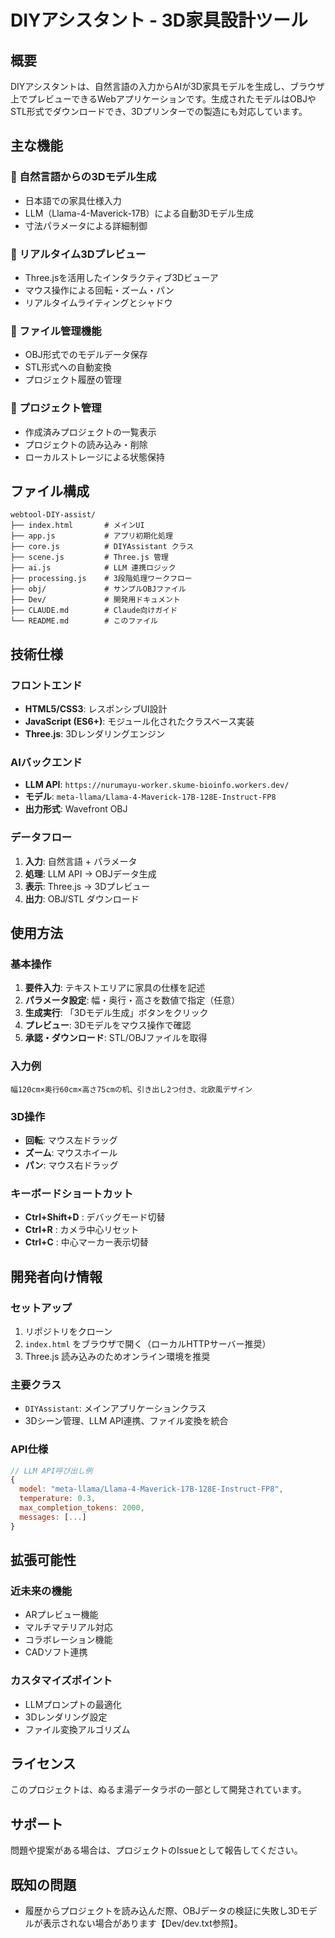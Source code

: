 # DIYアシスタント - 3D家具設計ツール

## 概要

DIYアシスタントは、自然言語の入力からAIが3D家具モデルを生成し、ブラウザ上でプレビューできるWebアプリケーションです。生成されたモデルはOBJやSTL形式でダウンロードでき、3Dプリンターでの製造にも対応しています。

## 主な機能

### 🎯 自然言語からの3Dモデル生成
- 日本語での家具仕様入力
- LLM（Llama-4-Maverick-17B）による自動3Dモデル生成
- 寸法パラメータによる詳細制御

### 🔮 リアルタイム3Dプレビュー
- Three.jsを活用したインタラクティブ3Dビューア
- マウス操作による回転・ズーム・パン
- リアルタイムライティングとシャドウ

### 📁 ファイル管理機能
- OBJ形式でのモデルデータ保存
- STL形式への自動変換
- プロジェクト履歴の管理

### 💼 プロジェクト管理
- 作成済みプロジェクトの一覧表示
- プロジェクトの読み込み・削除
- ローカルストレージによる状態保持

## ファイル構成

```
webtool-DIY-assist/
├── index.html       # メインUI
├── app.js           # アプリ初期化処理
├── core.js          # DIYAssistant クラス
├── scene.js         # Three.js 管理
├── ai.js            # LLM 連携ロジック
├── processing.js    # 3段階処理ワークフロー
├── obj/             # サンプルOBJファイル
├── Dev/             # 開発用ドキュメント
├── CLAUDE.md        # Claude向けガイド
└── README.md        # このファイル
```

## 技術仕様

### フロントエンド
- **HTML5/CSS3**: レスポンシブUI設計
- **JavaScript (ES6+)**: モジュール化されたクラスベース実装
- **Three.js**: 3Dレンダリングエンジン

### AIバックエンド
- **LLM API**: `https://nurumayu-worker.skume-bioinfo.workers.dev/`
- **モデル**: `meta-llama/Llama-4-Maverick-17B-128E-Instruct-FP8`
- **出力形式**: Wavefront OBJ

### データフロー
1. **入力**: 自然言語 + パラメータ
2. **処理**: LLM API → OBJデータ生成
3. **表示**: Three.js → 3Dプレビュー
4. **出力**: OBJ/STL ダウンロード

## 使用方法

### 基本操作
1. **要件入力**: テキストエリアに家具の仕様を記述
2. **パラメータ設定**: 幅・奥行・高さを数値で指定（任意）
3. **生成実行**: 「3Dモデル生成」ボタンをクリック
4. **プレビュー**: 3Dモデルをマウス操作で確認
5. **承認・ダウンロード**: STL/OBJファイルを取得

### 入力例
```
幅120cm×奥行60cm×高さ75cmの机、引き出し2つ付き、北欧風デザイン
```

### 3D操作
- **回転**: マウス左ドラッグ
- **ズーム**: マウスホイール
- **パン**: マウス右ドラッグ

### キーボードショートカット
- **Ctrl+Shift+D** : デバッグモード切替
- **Ctrl+R** : カメラ中心リセット
- **Ctrl+C** : 中心マーカー表示切替

## 開発者向け情報

### セットアップ
1. リポジトリをクローン
2. `index.html` をブラウザで開く（ローカルHTTPサーバー推奨）
3. Three.js 読み込みのためオンライン環境を推奨

### 主要クラス
- `DIYAssistant`: メインアプリケーションクラス
- 3Dシーン管理、LLM API連携、ファイル変換を統合

### API仕様
```javascript
// LLM API呼び出し例
{
  model: "meta-llama/Llama-4-Maverick-17B-128E-Instruct-FP8",
  temperature: 0.3,
  max_completion_tokens: 2000,
  messages: [...]
}
```

## 拡張可能性

### 近未来の機能
- ARプレビュー機能
- マルチマテリアル対応
- コラボレーション機能
- CADソフト連携

### カスタマイズポイント
- LLMプロンプトの最適化
- 3Dレンダリング設定
- ファイル変換アルゴリズム

## ライセンス

このプロジェクトは、ぬるま湯データラボの一部として開発されています。

## サポート

問題や提案がある場合は、プロジェクトのIssueとして報告してください。

## 既知の問題

- 履歴からプロジェクトを読み込んだ際、OBJデータの検証に失敗し3Dモデルが表示されない場合があります【Dev/dev.txt参照】。
